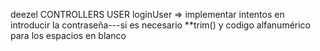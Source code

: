 deezel
CONTROLLERS
USER
loginUser => implementar intentos en introducir la contraseña---si es necesario
\*\*trim() y codigo alfanumérico para los espacios en blanco

